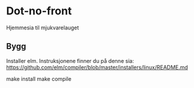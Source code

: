 # Dot-no-front
Hjemmesia til mjukvarelauget

## Bygg
Installer elm. Instruksjonene finner du på denne sia: https://github.com/elm/compiler/blob/master/installers/linux/README.md

make install
make compile
